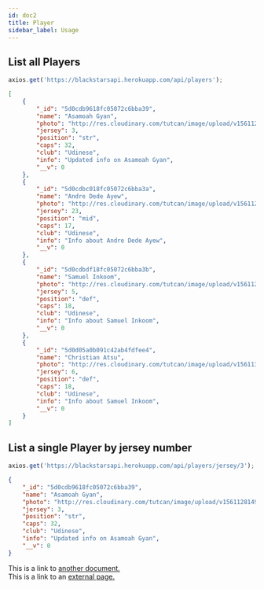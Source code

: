 ```yaml
---
id: doc2
title: Player
sidebar_label: Usage
---
```


## List all Players

<!--DOCUSAURUS_CODE_TABS-->
<!--Example-->
```js
axios.get('https://blackstarsapi.herokuapp.com/api/players');
```

<!--Response-->
```json
[
    {
        "_id": "5d0cdb9618fc05072c6bba39",
        "name": "Asamoah Gyan",
        "photo": "http://res.cloudinary.com/tutcan/image/upload/v1561128149/w79vyeszxbmqamwjc9dv.jpg",
        "jersey": 3,
        "position": "str",
        "caps": 32,
        "club": "Udinese",
        "info": "Updated info on Asamoah Gyan",
        "__v": 0
    },
    {
        "_id": "5d0cdbc018fc05072c6bba3a",
        "name": "Andre Dede Ayew",
        "photo": "http://res.cloudinary.com/tutcan/image/upload/v1561123985/v9dqgmtrd2gzacjysu2g.jpg",
        "jersey": 23,
        "position": "mid",
        "caps": 17,
        "club": "Udinese",
        "info": "Info about Andre Dede Ayew",
        "__v": 0
    },
    {
        "_id": "5d0cdbdf18fc05072c6bba3b",
        "name": "Samuel Inkoom",
        "photo": "http://res.cloudinary.com/tutcan/image/upload/v1561124015/prvpaw9w5wsik9rzqnuy.jpg",
        "jersey": 5,
        "position": "def",
        "caps": 18,
        "club": "Udinese",
        "info": "Info about Samuel Inkoom",
        "__v": 0
    },
    {
        "_id": "5d0d05a0b091c42ab4fdfee4",
        "name": "Christian Atsu",
        "photo": "http://res.cloudinary.com/tutcan/image/upload/v1561134704/aqsn2nl6ng29vrfko1c4.jpg",
        "jersey": 6,
        "position": "def",
        "caps": 18,
        "club": "Udinese",
        "info": "Info about Samuel Inkoom",
        "__v": 0
    }
]
```
<!--END_DOCUSAURUS_CODE_TABS-->

## List a single Player by jersey number

<!--DOCUSAURUS_CODE_TABS-->
<!--Example-->
```js
axios.get('https://blackstarsapi.herokuapp.com/api/players/jersey/3');
```

<!--Response-->
```json
{
    "_id": "5d0cdb9618fc05072c6bba39",
    "name": "Asamoah Gyan",
    "photo": "http://res.cloudinary.com/tutcan/image/upload/v1561128149/w79vyeszxbmqamwjc9dv.jpg",
    "jersey": 3,
    "position": "str",
    "caps": 32,
    "club": "Udinese",
    "info": "Updated info on Asamoah Gyan",
    "__v": 0
}
```
<!--END_DOCUSAURUS_CODE_TABS-->


This is a link to [another document.](doc3.md)  
This is a link to an [external page.](http://www.example.com)
